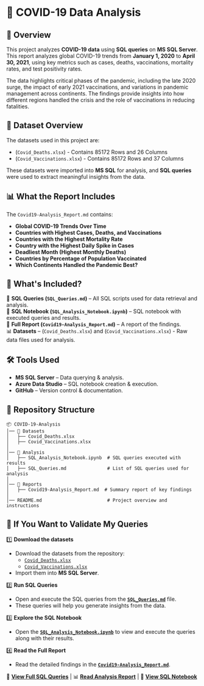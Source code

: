 # 🦠 **COVID-19 Data Analysis**

## 📌 **Overview**  
This project analyzes **COVID-19 data** using **SQL queries** on **MS SQL Server**. This report analyzes global COVID-19 trends from **January 1, 2020** to **April 30, 2021**, using key metrics such as cases, deaths, vaccinations, mortality rates, and test positivity rates. 

The data highlights critical phases of the pandemic, including the late 2020 surge, the impact of early 2021 vaccinations, and variations in pandemic management across continents. The findings provide insights into how different regions handled the crisis and the role of vaccinations in reducing fatalities.

## 📂 **Dataset Overview**  
The datasets used in this project are:
- (`Covid_Deaths.xlsx`) - Contains 85172 Rows and 26 Columns
- (`Covid_Vaccinations.xlsx`) - Contains 85172 Rows and 37 Columns

These datasets were imported into **MS SQL** for analysis, and **SQL queries** were used to extract meaningful insights from the data.

## 📊 **What the Report Includes**  
The `Covid19-Analysis_Report.md` contains:
- **Global COVID-19 Trends Over Time**
- **Countries with Highest Cases, Deaths, and Vaccinations**
- **Countries with the Highest Mortality Rate**
- **Country with the Highest Daily Spike in Cases**
- **Deadliest Month (Highest Monthly Deaths)**
- **Countries by Percentage of Population Vaccinated**
- **Which Continents Handled the Pandemic Best?**

## 📜 **What's Included?**  
📂 **SQL Queries (`SQL_Queries.md`)** – All SQL scripts used for data retrieval and analysis.  
📓 **SQL Notebook (`SQL_Analysis_Notebook.ipynb`)** – SQL notebook with executed queries and results.  
📄 **Full Report (`Covid19-Analysis_Report.md`)** – A report of the findings.  
📊 **Datasets** – (`Covid_Deaths.xlsx`) and (`Covid_Vaccinations.xlsx`) - Raw data files used for analysis.  

## 🛠 **Tools Used**  
- **MS SQL Server** – Data querying & analysis.  
- **Azure Data Studio** – SQL notebook creation & execution.  
- **GitHub** – Version control & documentation.  

## 📁 **Repository Structure**  
```plaintext
📦 COVID-19-Analysis
│── 📂 Datasets
│   ├── Covid_Deaths.xlsx          
│   ├── Covid_Vaccinations.xlsx    
│
│── 📂 Analysis
│   ├── SQL_Analysis_Notebook.ipynb  # SQL queries executed with results
│   ├── SQL_Queries.md               # List of SQL queries used for analysis
│
│── 📂 Reports
│   ├── Covid19-Analysis_Report.md  # Summary report of key findings
│
│── README.md                        # Project overview and instructions
```
## 📌 **If You Want to Validate My Queries**  
1️⃣ **Download the datasets**  
   - Download the datasets from the repository:  
     - [`Covid_Deaths.xlsx`](Covid_Deaths.xlsx)  
     - [`Covid_Vaccinations.xlsx`](Covid_Vaccinations.xlsx)  
   - Import them into **MS SQL Server**.

2️⃣ **Run SQL Queries**  
   - Open and execute the SQL queries from the **[`SQL_Queries.md`](SQL_Queries.md)** file.  
   - These queries will help you generate insights from the data.

3️⃣ **Explore the SQL Notebook**  
   - Open the **[`SQL_Analysis_Notebook.ipynb`](SQL_Analysis_Notebook.ipynb)** to view and execute the queries along with their results.

4️⃣ **Read the Full Report**  
   - Read the detailed findings in the **[`Covid19-Analysis_Report.md`](Covid19-Analysis_Report.md)**.

📄 **[View Full SQL Queries](SQL_Queries.md)** | 📊 **[Read Analysis Report](Covid19-Analysis_Report.md)** | 📓 **[View SQL Notebook](SQL_Analysis_Notebook.ipynb)**
